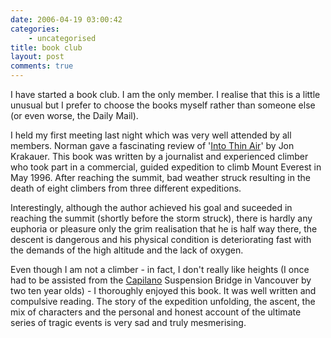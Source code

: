 ```yaml
---
date: 2006-04-19 03:00:42
categories:
    - uncategorised
title: book club
layout: post
comments: true
---
```

I have started a book club. I am the only member. I realise that this is
a little unusual but I prefer to choose the books myself rather than
someone else (or even worse, the Daily Mail).

I held my first meeting last night which was very well attended by all
members. Norman gave a fascinating review of
'[Into Thin Air](http://www.amazon.co.uk/exec/obidos/ASIN/0330353977/ref=pd_kar_1/202-2505147-5837430)'
by Jon Krakauer. This book was written by a journalist and experienced
climber who took part in a commercial, guided expedition to climb
Mount Everest in May 1996. After reaching the summit, bad weather
struck resulting in the death of eight climbers from three different
expeditions.

Interestingly, although the author achieved his goal and suceeded in
reaching the summit (shortly before the storm struck), there is hardly
any euphoria or pleasure only the grim realisation that he is half way
there, the descent is dangerous and his physical condition is
deteriorating fast with the demands of the high altitude and the lack of
oxygen.

Even though I am not a climber - in fact, I don't really like heights
(I once had to be assisted from the
[Capilano](http://www.capbridge.com/) Suspension Bridge in
Vancouver by two ten year olds) - I thoroughly enjoyed this book. It
was well written and compulsive reading. The story of the expedition
unfolding, the ascent, the mix of characters and the personal and
honest account of the ultimate series of tragic events is very sad and
truly mesmerising.
